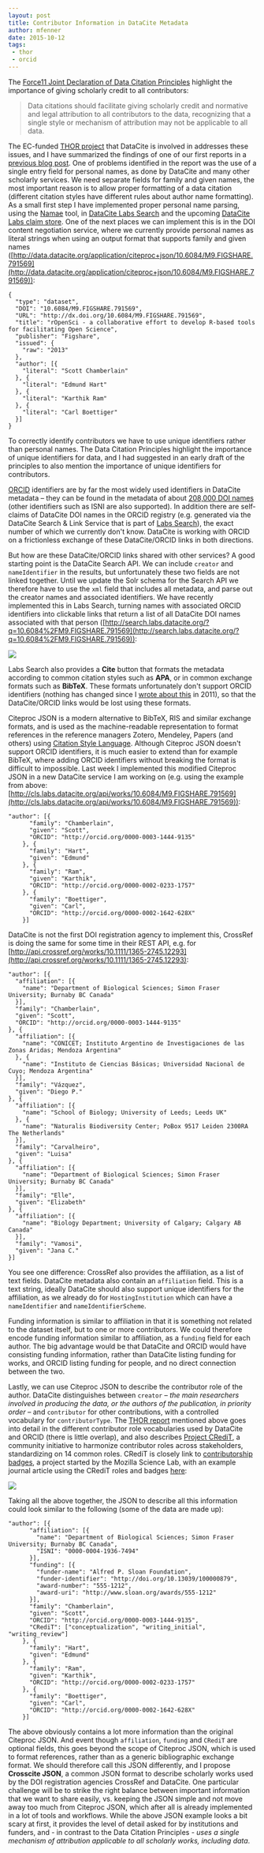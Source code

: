 ```yaml
---
layout: post
title: Contributor Information in DataCite Metadata
author: mfenner
date: 2015-10-12
tags:
 - thor
 - orcid
---
```


The [Force11 Joint Declaration of Data Citation Principles](https://www.force11.org/group/joint-declaration-data-citation-principles-final) highlight the importance of giving scholarly credit to all contributors:

> Data citations should facilitate giving scholarly credit and normative and legal attribution to all contributors to the data, recognizing that a single style or mechanism of attribution may not be applicable to all data.

The EC-funded [THOR project](http://project-thor.eu/) that DataCite is involved in addresses these issues, and I have summarized the findings of one of our first reports in a [previous blog post](/differences-between-orcid-and-datacite-metadata/). One of problems identified in the report was the use of a single entry field for personal names, as done by DataCite and many other scholarly services. We need separate fields for family and given names, the most important reason is to allow proper formatting of a data citation (different citation styles have different rules about author name formatting). As a small first step I have implemented proper personal name parsing, using the [Namae](https://github.com/berkmancenter/namae) tool, in [DataCite Labs Search](http://search.labs.datacite.org)  and the upcoming [DataCite Labs claim store](http://cls.labs.datacite.org). One of the next places we can implement this is in the DOI content negotiation service, where we currently provide personal names as literal strings when using an output format that supports family and given names ([http://data.datacite.org/application/citeproc+json/10.6084/M9.FIGSHARE.791569](http://data.datacite.org/application/citeproc+json/10.6084/M9.FIGSHARE.791569)):

```
{
  "type": "dataset",
  "DOI": "10.6084/M9.FIGSHARE.791569",
  "URL": "http://dx.doi.org/10.6084/M9.FIGSHARE.791569",
  "title": "rOpenSci - a collaborative effort to develop R-based tools for facilitating Open Science",
  "publisher": "Figshare",
  "issued": {
    "raw": "2013"
  },
  "author": [{
    "literal": "Scott Chamberlain"
  }, {
    "literal": "Edmund Hart"
  }, {
    "literal": "Karthik Ram"
  }, {
    "literal": "Carl Boettiger"
  }]
}
```

To correctly identify contributors we have to use unique identifiers rather than personal names. The Data Citation Principles highlight the importance of unique identifiers for data, and I had suggested in an early draft of the principles to also mention the importance of unique identifiers for contributors.

[ORCID](http://orcid.org) identifiers are by far the most widely used identifiers in DataCite metadata – they can be found in the metadata of about [208,000 DOI names](http://search.labs.datacite.org/?q=nameIdentifier%3AORCID%5C%3A*) (other identifiers such as ISNI are also supported). In addition there are self-claims of DataCite DOI names in the ORCID registry (e.g. generated via the DataCite Search & Link Service that is part of [Labs Search](http://search.labs.datacite.org/)), the exact number of which we currently don't know. DataCite is working with ORCID on a frictionless exchange of these DataCite/ORCID links in both directions.

But how are these DataCite/ORCID links shared with other services? A good starting point is the DataCite Search API. We can include `creator` and `nameIdentifier` in the results, but unfortunately these two fields are not linked together. Until we update the Solr schema for the Search API we therefore have to use the `xml` field that includes all metadata, and parse out the creator names and associated identifiers. We have recently implemented this in Labs Search, turning names with associated ORCID identifiers into clickable links that return a list of all DataCite DOI names associated with that person ([http://search.labs.datacite.org/?q=10.6084%2FM9.FIGSHARE.791569](http://search.labs.datacite.org/?q=10.6084%2FM9.FIGSHARE.791569)):

![](/images/2015/10/Bildschirmfoto-2015-10-12-um-08-30-30.png)

Labs Search also provides a **Cite** button that formats the metadata according to common citation styles such as **APA**, or in common exchange formats such as **BibTeX**. These formats unfortunately don't support ORCID identifiers (nothing has changed since I [wrote about this](http://blogs.plos.org/mfenner/2011/11/08/why-bibtex-ris-and-endnote-xml-will-soon-be-broken/) in 2011), so that the DataCite/ORCID links would be lost using these formats.

Citeproc JSON is a modern alternative to BibTeX, RIS and similar exchange formats, and is used as the machine-readable representation to format references in the reference managers Zotero, Mendeley, Papers (and others) using [Citation Style Language](http://citationstyles.org/). Although Citeproc JSON doesn't support ORCID identifiers, it is much easier to extend than for example BibTeX, where adding ORCID identifiers without breaking the format is difficult to impossible. Last week I implemented this modified Citeproc JSON in a new DataCite service I am working on (e.g. using the example from above: [http://cls.labs.datacite.org/api/works/10.6084/M9.FIGSHARE.791569](http://cls.labs.datacite.org/api/works/10.6084/M9.FIGSHARE.791569)):
```
"author": [{
      "family": "Chamberlain",
      "given": "Scott",
      "ORCID": "http://orcid.org/0000-0003-1444-9135"
    }, {
      "family": "Hart",
      "given": "Edmund"
    }, {
      "family": "Ram",
      "given": "Karthik",
      "ORCID": "http://orcid.org/0000-0002-0233-1757"
    }, {
      "family": "Boettiger",
      "given": "Carl",
      "ORCID": "http://orcid.org/0000-0002-1642-628X"
    }]
```

DataCite is not the first DOI registration agency to implement this, CrossRef is doing the same for some time in their REST API, e.g. for [http://api.crossref.org/works/10.1111/1365-2745.12293](http://api.crossref.org/works/10.1111/1365-2745.12293):

```
"author": [{
  "affiliation": [{
    "name": "Department of Biological Sciences; Simon Fraser University; Burnaby BC Canada"
  }],
  "family": "Chamberlain",
  "given": "Scott",
  "ORCID": "http://orcid.org/0000-0003-1444-9135"
}, {
  "affiliation": [{
    "name": "CONICET; Instituto Argentino de Investigaciones de las Zonas Aridas; Mendoza Argentina"
  }, {
    "name": "Instituto de Ciencias Básicas; Universidad Nacional de Cuyo; Mendoza Argentina"
  }],
  "family": "Vázquez",
  "given": "Diego P."
}, {
  "affiliation": [{
    "name": "School of Biology; University of Leeds; Leeds UK"
  }, {
    "name": "Naturalis Biodiversity Center; PoBox 9517 Leiden 2300RA The Netherlands"
  }],
  "family": "Carvalheiro",
  "given": "Luisa"
}, {
  "affiliation": [{
    "name": "Department of Biological Sciences; Simon Fraser University; Burnaby BC Canada"
  }],
  "family": "Elle",
  "given": "Elizabeth"
}, {
  "affiliation": [{
    "name": "Biology Department; University of Calgary; Calgary AB Canada"
  }],
  "family": "Vamosi",
  "given": "Jana C."
}]
```

You see one difference: CrossRef also provides the affiliation, as a list of text fields. DataCite metadata also contain an `affiliation` field. This is a text string, ideally DataCite should also support unique identifiers for the affiliation, as we already do for `HostingInstitution` which can have a `nameIdentifier` and `nameIdentifierScheme`.

Funding information is similar to affiliation in that it is something not related to the dataset itself, but to one or more contributors. We could therefore encode funding information similar to affiliation, as a `funding` field for each author. The big advantage would be that DataCite and ORCID would have consisting funding information, rather than DataCite listing funding for works, and ORCID listing funding for people, and no direct connection between the two.

Lastly, we can use Citeproc JSON to describe the contributor role of the author. DataCite distinguishes between `creator` – *the main researchers involved in producing the data, or the authors of the publication, in priority order* – and `contributor` for other contributions, with a controlled vocabulary for `contributorType`. The [THOR report](http://doi.org/10.5281/ZENODO.30799 ) mentioned above goes into detail in the different contributor role vocabularies used by DataCite and ORCID (there is little overlap), and also describes [Project CRediT](http://casrai.org/CRediT), a community initiative to harmonize contributor roles across stakeholders, standardizing on 14 common roles. CRediT is closely link to [contributorship badges](https://www.mozillascience.org/contributorship-badges-a-new-project), a project started by the Mozilla Science Lab, with an example journal article using the CRediT roles and badges [here](http://www.gigasciencejournal.com/content/3/1/18/about#open-badges):

![](/images/2015/10/Bildschirmfoto-2015-10-12-um-09-39-34.png)

Taking all the above together, the JSON to describe all this information could look similar to the following (some of the data are made up):

```
"author": [{
      "affiliation": [{
        "name": "Department of Biological Sciences; Simon Fraser University; Burnaby BC Canada",
        "ISNI": "0000-0004-1936-7494"
      }],
      "funding": [{
        "funder-name": "Alfred P. Sloan Foundation",
        "funder-identifier": "http://doi.org/10.13039/100000879",
        "award-number": "555-1212",
        "award-uri": "http://www.sloan.org/awards/555-1212"
      }],
      "family": "Chamberlain",
      "given": "Scott",
      "ORCID": "http://orcid.org/0000-0003-1444-9135",
      "CRediT": ["conceptualization", "writing_initial", "writing_review"]
    }, {
      "family": "Hart",
      "given": "Edmund"
    }, {
      "family": "Ram",
      "given": "Karthik",
      "ORCID": "http://orcid.org/0000-0002-0233-1757"
    }, {
      "family": "Boettiger",
      "given": "Carl",
      "ORCID": "http://orcid.org/0000-0002-1642-628X"
    }]
```

The above obviously contains a lot more information than the original Citeproc JSON. And event though `affiliation`, `funding` and `CRediT` are optional fields, this goes beyond the scope of Citeproc JSON, which is used to format references, rather than as a generic bibliographic exchange format. We should therefore call this JSON differently, and I propose **Crosscite JSON**, a common JSON format to describe scholarly works used by the DOI registration agencies CrossRef and DataCite. One particular challenge will be to strike the right balance between important information that we want to share easily, vs. keeping the JSON simple and not move away too much from Citeproc JSON, which after all is already implemented in a lot of tools and workflows. While the above JSON example looks a bit scary at first, it provides the level of detail asked for by institutions and funders, and - in contrast to the Data Citation Principles - *uses a single mechanism of attribution applicable to all scholarly works, including data*.
